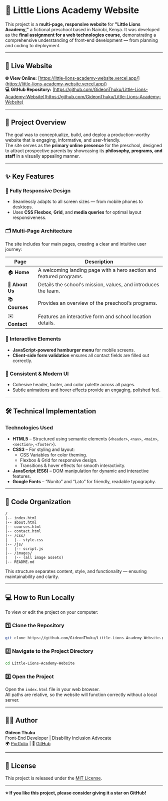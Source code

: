 # 🦁 Little Lions Academy Website

This project is a **multi-page, responsive website** for **"Little Lions Academy,"** a fictional preschool based in Nairobi, Kenya. It was developed as the **final assignment for a web technologies course**, demonstrating a comprehensive understanding of front-end development — from planning and coding to deployment.

---

## 🚀 Live Website

**🌐 View Online:** [https://little-lions-academy-website.vercel.app/](https://little-lions-academy-website.vercel.app/)  
**💻 GitHub Repository:** [https://github.com/GideonThuku/Little-Lions-Academy-Website](https://github.com/GideonThuku/Little-Lions-Academy-Website)

---

## 📘 Project Overview

The goal was to conceptualize, build, and deploy a production-worthy website that is engaging, informative, and user-friendly.  
The site serves as the **primary online presence** for the preschool, designed to attract prospective parents by showcasing its **philosophy, programs, and staff** in a visually appealing manner.

---

## ✨ Key Features

### 🧩 Fully Responsive Design
- Seamlessly adapts to all screen sizes — from mobile phones to desktops.  
- Uses **CSS Flexbox**, **Grid**, and **media queries** for optimal layout responsiveness.

### 🗂️ Multi-Page Architecture
The site includes four main pages, creating a clear and intuitive user journey:

| Page | Description |
|------|--------------|
| 🏠 **Home** | A welcoming landing page with a hero section and featured programs. |
| 🏫 **About Us** | Details the school's mission, values, and introduces the team. |
| 📚 **Courses** | Provides an overview of the preschool’s programs. |
| ✉️ **Contact** | Features an interactive form and school location details. |

### 🧠 Interactive Elements
- **JavaScript-powered hamburger menu** for mobile screens.  
- **Client-side form validation** ensures all contact fields are filled out correctly.

### 🎨 Consistent & Modern UI
- Cohesive header, footer, and color palette across all pages.  
- Subtle animations and hover effects provide an engaging, polished feel.

---

## 🛠️ Technical Implementation

### **Technologies Used**

- **HTML5** – Structured using semantic elements (`<header>`, `<nav>`, `<main>`, `<section>`, `<footer>`).
- **CSS3** – For styling and layout:
  - CSS Variables for color theming.
  - Flexbox & Grid for responsive design.
  - Transitions & hover effects for smooth interactivity.
- **JavaScript (ES6)** – DOM manipulation for dynamic and interactive features.
- **Google Fonts** – “Nunito” and “Lato” for friendly, readable typography.

---

## 📁 Code Organization

```
/
|-- index.html
|-- about.html
|-- courses.html
|-- contact.html
|-- /css/
|   |-- style.css
|-- /js/
|   |-- script.js
|-- /images/
|   |-- (all image assets)
|-- README.md
```

This structure separates content, style, and functionality — ensuring maintainability and clarity.

---

## 💻 How to Run Locally

To view or edit the project on your computer:

### 1️⃣ Clone the Repository
```bash
git clone https://github.com/GideonThuku/Little-Lions-Academy-Website.git
```

### 2️⃣ Navigate to the Project Directory
```bash
cd Little-Lions-Academy-Website
```

### 3️⃣ Open the Project
Open the `index.html` file in your web browser.  
All paths are relative, so the website will function correctly without a local server.

---

## 👨‍💻 Author
**Gideon Thuku**  
Front-End Developer | Disability Inclusion Advocate  
🌍 [Portfolio](https://gideonthuku.vercel.app) | 💼 [GitHub](https://github.com/GideonThuku)

---

## 📜 License
This project is released under the [MIT License](LICENSE).

---

**⭐ If you like this project, please consider giving it a star on GitHub!**
